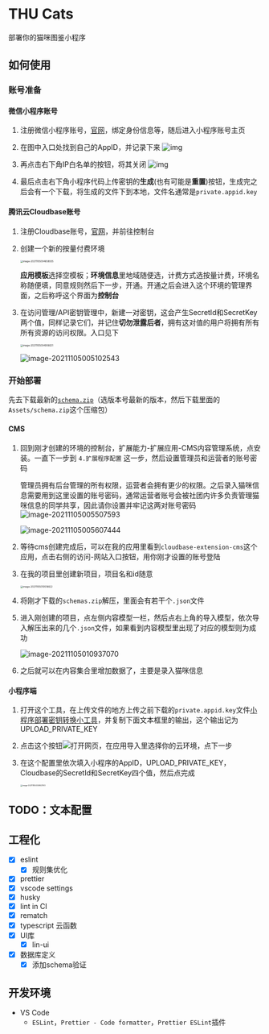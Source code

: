 # THU Cats

部署你的猫咪图鉴小程序

## 如何使用

### 账号准备

#### 微信小程序账号

1. 注册微信小程序账号，[官网](https://mp.weixin.qq.com)，绑定身份信息等，随后进入小程序账号主页
2. 在图中入口处找到自己的AppID，并记录下来
   ![img](https://main.qcloudimg.com/raw/61b1b135b6bc09b82b23d9bfae38d391.png)

3. 再点击右下角IP白名单的按钮，将其关闭
   ![img](https://main.qcloudimg.com/raw/88dc82230f9b69e27f1d0579a3530b26.png)

4. 最后点击右下角小程序代码上传密钥的**生成**(也有可能是**重置**)按钮，生成完之后会有一个下载，将生成的文件下到本地，文件名通常是`private.appid.key`

#### 腾讯云Cloudbase账号

1. 注册Cloudbase账号，[官网](https://www.cloudbase.net)，并前往控制台

2. 创建一个新的按量付费环境

   <img src="https://image-bed-blackcloud.oss-cn-beijing.aliyuncs.com/img/image-20211105004658935.png" alt="image-20211105004658935" style="zoom: 33%;" />

   **应用模板**选择空模板；**环境信息**里地域随便选，计费方式选按量计费，环境名称随便填，同意规则然后下一步，开通。开通之后会进入这个环境的管理界面，之后称呼这个界面为**控制台**

3. 在访问管理/API密钥管理中，新建一对密钥，这会产生SecretId和SecretKey两个值，同样记录它们，并记住**切勿泄露后者**，拥有这对值的用户将拥有所有所有资源的访问权限。入口见下

   <img src="https://image-bed-blackcloud.oss-cn-beijing.aliyuncs.com/img/image-20211105004906631.png" alt="image-20211105004906631" style="zoom:33%;" />

   ![image-20211105005102543](https://image-bed-blackcloud.oss-cn-beijing.aliyuncs.com/img/image-20211105005102543.png)

### 开始部署

先去下载最新的[`schema.zip`](https://github.com/BlackCloud37/thucats/releases)（选版本号最新的版本，然后下载里面的`Assets/schema.zip`这个压缩包）

#### CMS

1. 回到刚才创建的环境的控制台，扩展能力-扩展应用-CMS内容管理系统，点安装。一直下一步到 `4.扩展程序配置` 这一步，然后设置管理员和运营者的账号密码

   管理员拥有后台管理的所有权限，运营者会拥有更少的权限。之后录入猫咪信息需要用到这里设置的账号密码，通常运营者账号会被社团内许多负责管理猫咪信息的同学共享，因此请你设置并牢记这两对账号密码![image-20211105005507593](https://image-bed-blackcloud.oss-cn-beijing.aliyuncs.com/img/image-20211105005507593.png)

   ![image-20211105005607444](https://image-bed-blackcloud.oss-cn-beijing.aliyuncs.com/img/image-20211105005607444.png)

2. 等待cms创建完成后，可以在我的应用里看到`cloudbase-extension-cms`这个应用，点击右侧的访问-网站入口按钮，用你刚才设置的账号登陆

3. 在我的项目里创建新项目，项目名和id随意

   <img src="https://image-bed-blackcloud.oss-cn-beijing.aliyuncs.com/img/image-20211105010518822.png" alt="image-20211105010518822" style="zoom:33%;" />

4. 将刚才下载的`schemas.zip`解压，里面会有若干个`.json`文件

5. 进入刚创建的项目，点左侧内容模型一栏，然后点右上角的导入模型，依次导入解压出来的几个`.json`文件，如果看到内容模型里出现了对应的模型则为成功

   ![image-20211105010937070](https://image-bed-blackcloud.oss-cn-beijing.aliyuncs.com/img/image-20211105010937070.png)

6. 之后就可以在内容集合里增加数据了，主要是录入猫咪信息

#### 小程序端

1. 打开这个工具，在上传文件的地方上传之前下载的`private.appid.key`文件[小程序部署密钥转换小工具](https://framework-1258016615.tcloudbaseapp.com/mp-key-tool/)，并复制下面文本框里的输出，这个输出记为UPLOAD_PRIVATE_KEY

2. 点击这个按钮<a href="https://console.cloud.tencent.com/tcb/env/index?&action=CreateAndDeployCloudBaseProject&appUrl=https://github.com/BlackCloud37/thucats&branch=release" target="_blank" rel="noopener noreferrer"><img src="https://main.qcloudimg.com/raw/67f5a389f1ac6f3b4d04c7256438e44f.svg"></a>打开网页，在应用导入里选择你的云环境，点下一步

3. 在这个配置里依次填入小程序的AppID，UPLOAD_PRIVATE_KEY，Cloudbase的SecretId和SecretKey四个值，然后点完成

   <img src="https://image-bed-blackcloud.oss-cn-beijing.aliyuncs.com/img/image-20211105005953763.png" alt="image-20211105005953763" style="zoom: 25%;" />

## TODO：文本配置

## 工程化

- [x] eslint
  - [x] 规则集优化
- [x] prettier
- [x] vscode settings
- [x] husky
- [x] lint in CI
- [x] rematch
- [x] typescript 云函数
- [x] UI库
  - [x] lin-ui
- [x] 数据库定义
  - [x] 添加schema验证

## 开发环境

- VS Code
  - `ESLint`，`Prettier - Code formatter`，`Prettier ESLint`插件

